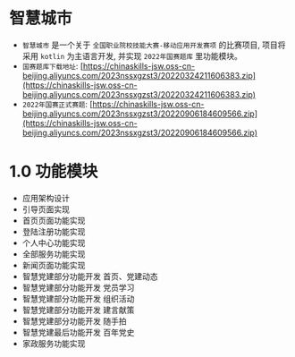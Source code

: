 # 智慧城市
- `智慧城市` 是一个关于 `全国职业院校技能大赛-移动应用开发赛项` 的比赛项目, 项目将采用 `kotlin` 为主语言开发, 并实现 `2022年国赛题库` 里功能模块。
- `国赛题库下载地址`: [https://chinaskills-jsw.oss-cn-beijing.aliyuncs.com/2023nssxgzst3/20220324211606383.zip](https://chinaskills-jsw.oss-cn-beijing.aliyuncs.com/2023nssxgzst3/20220324211606383.zip)
- `2022年国赛正式赛题`: [https://chinaskills-jsw.oss-cn-beijing.aliyuncs.com/2023nssxgzst3/20220906184609566.zip](https://chinaskills-jsw.oss-cn-beijing.aliyuncs.com/2023nssxgzst3/20220906184609566.zip)

# 1.0 功能模块
- 应用架构设计
- 引导页面实现
- 首页页面功能实现
- 登陆注册功能实现
- 个人中心功能实现
- 全部服务功能实现
- 新闻页面功能实现
- 智慧党建部分功能开发 首页、党建动态
- 智慧党建部分功能开发 党员学习
- 智慧党建部分功能开发 组织活动
- 智慧党建部分功能开发 建言献策
- 智慧党建部分功能开发 随手拍
- 智慧党建最后功能开发 百年党史
- 家政服务功能实现
